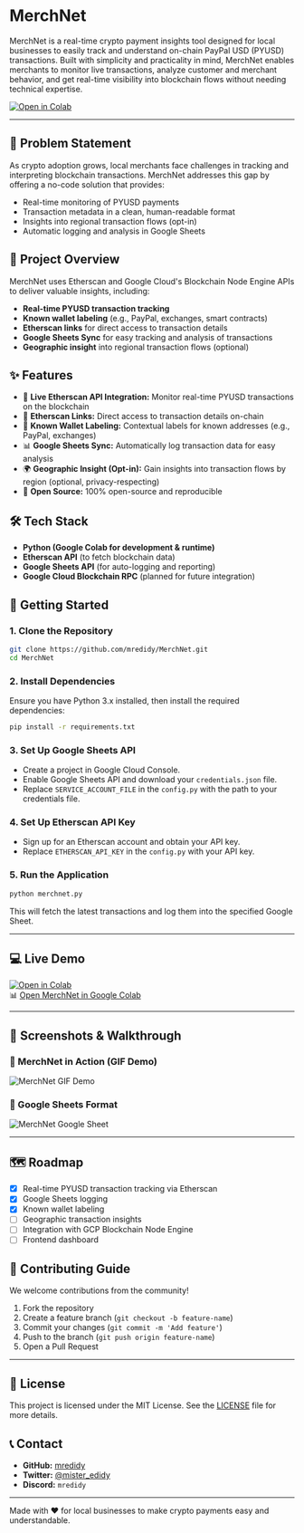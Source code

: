 # MerchNet

MerchNet is a real-time crypto payment insights tool designed for local businesses to easily track and understand on-chain PayPal USD (PYUSD) transactions. Built with simplicity and practicality in mind, MerchNet enables merchants to monitor live transactions, analyze customer and merchant behavior, and get real-time visibility into blockchain flows without needing technical expertise.

[![Open in Colab](https://colab.research.google.com/assets/colab-badge.svg)](https://colab.research.google.com/drive/1CKE-FuQhqF0sVVYuhINxsn8MpLw7h4Tb)

---

## 🚀 Problem Statement

As crypto adoption grows, local merchants face challenges in tracking and interpreting blockchain transactions. MerchNet addresses this gap by offering a no-code solution that provides:

- Real-time monitoring of PYUSD payments  
- Transaction metadata in a clean, human-readable format  
- Insights into regional transaction flows (opt-in)  
- Automatic logging and analysis in Google Sheets  

## 🧹 Project Overview

MerchNet uses Etherscan and Google Cloud's Blockchain Node Engine APIs to deliver valuable insights, including:

- **Real-time PYUSD transaction tracking**  
- **Known wallet labeling** (e.g., PayPal, exchanges, smart contracts)  
- **Etherscan links** for direct access to transaction details  
- **Google Sheets Sync** for easy tracking and analysis of transactions  
- **Geographic insight** into regional transaction flows (optional)  

## ✨ Features

- 🦾 **Live Etherscan API Integration:** Monitor real-time PYUSD transactions on the blockchain  
- 🔗 **Etherscan Links:** Direct access to transaction details on-chain  
- 🧠 **Known Wallet Labeling:** Contextual labels for known addresses (e.g., PayPal, exchanges)  
- 📊 **Google Sheets Sync:** Automatically log transaction data for easy analysis  
- 🌍 **Geographic Insight (Opt-in):** Gain insights into transaction flows by region (optional, privacy-respecting)  
- 🧪 **Open Source:** 100% open-source and reproducible  

## 🛠 Tech Stack

- **Python (Google Colab for development & runtime)**  
- **Etherscan API** (to fetch blockchain data)  
- **Google Sheets API** (for auto-logging and reporting)  
- **Google Cloud Blockchain RPC** (planned for future integration)  

## 🏁 Getting Started

### 1. Clone the Repository

```bash
git clone https://github.com/mredidy/MerchNet.git
cd MerchNet
```

### 2. Install Dependencies

Ensure you have Python 3.x installed, then install the required dependencies:

```bash
pip install -r requirements.txt
```

### 3. Set Up Google Sheets API

- Create a project in Google Cloud Console.  
- Enable Google Sheets API and download your `credentials.json` file.  
- Replace `SERVICE_ACCOUNT_FILE` in the `config.py` with the path to your credentials file.  

### 4. Set Up Etherscan API Key

- Sign up for an Etherscan account and obtain your API key.  
- Replace `ETHERSCAN_API_KEY` in the `config.py` with your API key.  

### 5. Run the Application

```bash
python merchnet.py
```

This will fetch the latest transactions and log them into the specified Google Sheet.

---

## 💻 Live Demo

[![Open in Colab](https://colab.research.google.com/assets/colab-badge.svg)](https://colab.research.google.com/drive/1CKE-FuQhqF0sVVYuhINxsn8MpLw7h4Tb)  
📊 [Open MerchNet in Google Colab](https://colab.research.google.com/drive/1CKE-FuQhqF0sVVYuhINxsn8MpLw7h4Tb)

---

## 📸 Screenshots & Walkthrough

### 🔁 MerchNet in Action (GIF Demo)
![MerchNet GIF Demo](https://github.com/mredidy/MerchNet/blob/main/assets/demo.gif)

### 📄 Google Sheets Format
![MerchNet Google Sheet](https://github.com/mredidy/MerchNet/blob/main/assets/google-sheets-format.png)

---

## 🗺 Roadmap

- [x] Real-time PYUSD transaction tracking via Etherscan
- [x] Google Sheets logging
- [x] Known wallet labeling
- [ ] Geographic transaction insights
- [ ] Integration with GCP Blockchain Node Engine
- [ ] Frontend dashboard

## 🤝 Contributing Guide

We welcome contributions from the community!

1. Fork the repository
2. Create a feature branch (`git checkout -b feature-name`)
3. Commit your changes (`git commit -m 'Add feature'`)
4. Push to the branch (`git push origin feature-name`)
5. Open a Pull Request

---

## 📜 License

This project is licensed under the MIT License. See the [LICENSE](https://github.com/mredidy/MerchNet/blob/main/LICENSE) file for more details.

## 📞 Contact

- **GitHub:** [mredidy](https://github.com/mredidy)  
- **Twitter:** [@mister_edidy](https://twitter.com/mister_edidy)  
- **Discord:** `mredidy`  

---

Made with ❤️ for local businesses to make crypto payments easy and understandable.

